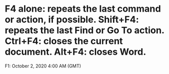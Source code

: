 # F4 alone: repeats the last command or action, if possible.   Shift+F4: repeats the last Find or Go To action.   Ctrl+F4: closes the current document.   Alt+F4: closes Word.

F1: October 2, 2020 4:00 AM (GMT)